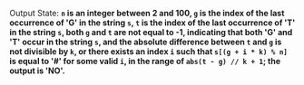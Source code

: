 Output State: **`n` is an integer between 2 and 100, `g` is the index of the last occurrence of 'G' in the string `s`, `t` is the index of the last occurrence of 'T' in the string `s`, both `g` and `t` are not equal to -1, indicating that both 'G' and 'T' occur in the string `s`, and the absolute difference between `t` and `g` is not divisible by `k`, or there exists an index `i` such that `s[(g + i * k) % n]` is equal to '#' for some valid `i`, in the range of `abs(t - g) // k + 1`; the output is 'NO'.**